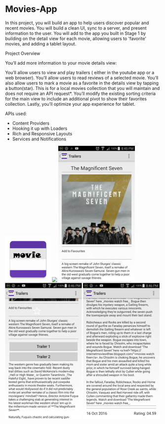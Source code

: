 # Movies-App

In this project, you will build an app to help users discover popular and recent movies. You will build a clean UI, sync to a server, and present information to the user.
You will add to the app you built in Stage 1 by building on the detail view for each movie, allowing users to 'favorite' movies, and adding a tablet layout.

Project Overview

You’ll add more information to your movie details view:

You’ll allow users to view and play trailers ( either in the youtube app or a web browser).
You’ll allow users to read reviews of a selected movie.
You’ll also allow users to mark a movie as a favorite in the details view by tapping a button(star). This is for a local movies collection that you will maintain and does not require an API request*.
You’ll modify the existing sorting criteria for the main view to include an additional pivot to show their favorites collection.
Lastly, you’ll optimize your app experience for tablet.

APIs used:
- Content Providers
- Hooking it up with Loaders
- Rich and Responsive Layouts
- Services and Notifications

<img src="https://github.com/padlanau/Android-Nanodegree-Project-2-Movies-App-Stage-1-Stage2/blob/master/images/ic_launcher.png" width="148">

<img src="https://github.com/padlanau/Android-Nanodegree-Project-2-Movies-App-Stage-1-Stage2/blob/master/images/movie-01.png" width="248">

<img src="https://github.com/padlanau/Android-Nanodegree-Project-2-Movies-App-Stage-1-Stage2/blob/master/images/movie-02.png" width="248">

<img src="https://github.com/padlanau/Android-Nanodegree-Project-2-Movies-App-Stage-1-Stage2/blob/master/images/movie-03.png" width="248">

<img src="https://github.com/padlanau/Android-Nanodegree-Project-2-Movies-App-Stage-1-Stage2/blob/master/images/movie-04.png" width="248">
